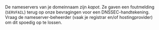 De nameservers van je domeinnaam zijn *kapot*. Ze gaven een foutmelding (`SERVFAIL`) terug op onze bevragingen voor een DNSSEC-handtekening. Vraag de nameserver-beheerder (vaak je registrar en/of hostingprovider) om dit spoedig op te lossen.
